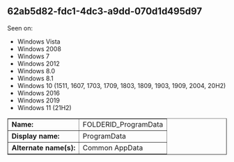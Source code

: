 ## 62ab5d82-fdc1-4dc3-a9dd-070d1d495d97

Seen on:
* Windows Vista
* Windows 2008
* Windows 7
* Windows 2012
* Windows 8.0
* Windows 8.1
* Windows 10 (1511, 1607, 1703, 1709, 1803, 1809, 1903, 1909, 2004, 20H2)
* Windows 2016
* Windows 2019
* Windows 11 (21H2)

<table border="1" class="docutils">
  <tbody>
    <tr>
      <td><b>Name:</b></td>
      <td>FOLDERID_ProgramData</td>
    </tr>
    <tr>
      <td><b>Display name:</b></td>
      <td>ProgramData</td>
    </tr>
    <tr>
      <td><b>Alternate name(s):</b></td>
      <td>Common AppData</td>
    </tr>
  </tbody>
</table>

